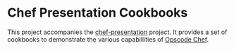 Chef Presentation Cookbooks
===========================

This project accompanies the [chef-presentation][1] project. It
provides a set of cookbooks to demonstrate the various capabillities
of [Opscode Chef][2].

[1]: https://github.com/dvberkel/chef-presentation "Parent project"
[2]: http://www.opscode.com/chef/ "Homepage for Opscode Chef"